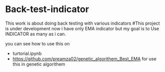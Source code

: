 # Back-test-indicator
This work is about doing back testing with various indicators
#This project is under development
now i have only EMA indicator but my goal is to Use INDICATOR as many as i can.

you can see how to use this on 
- turtorial.ipynb 
- https://github.com/preamza02/genetic_algorithem_Best_EMA for use this in genetic algorithem
